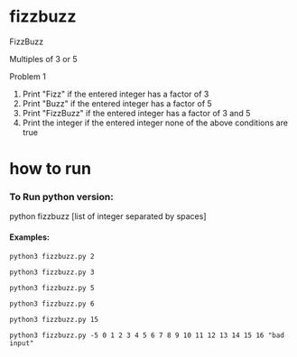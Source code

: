 # fizzbuzz

FizzBuzz

Multiples of 3 or 5

Problem 1

1. Print "Fizz" if the entered integer has a factor of 3
2. Print "Buzz" if the entered integer has a factor of 5
3. Print "FizzBuzz" if the entered integer has a factor of 3 and 5
4. Print the integer if the entered integer none of the above conditions are true


# how to run

### To Run python version:
python fizzbuzz [list of integer separated by spaces]

#### Examples:
```
python3 fizzbuzz.py 2

python3 fizzbuzz.py 3

python3 fizzbuzz.py 5

python3 fizzbuzz.py 6

python3 fizzbuzz.py 15

python3 fizzbuzz.py -5 0 1 2 3 4 5 6 7 8 9 10 11 12 13 14 15 16 "bad input"
```
